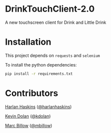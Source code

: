 # DrinkTouchClient-2.0
A new touchscreen client for Drink and Little Drink

# Installation

This project depends on `requests` and `selenium`

To install the python dependencies:

```bash
pip install -r requirements.txt
```

# Contributors

[Harlan Haskins](http://harlanhaskins.com) ([@harlanhaskins](https://github.com/harlanhaskins))

[Kevin Dolan](http://kevinjdolan.com) ([@kdolan](https://github.com/kdolan))

[Marc Billow](http://marcbillow.com) ([@mbillow](https://github.com/mbillow))
